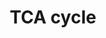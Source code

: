 ---
annotations:
- id: PW:0000026
  parent: classic metabolic pathway
  type: Pathway Ontology
  value: citric acid cycle pathway
authors:
- Kdahlquist
- MaintBot
- M.Braymer
- AdrienDefay
- MartijnVanIersel
- Mkutmon
- Ddigles
- Egonw
- Eweitz
- Khanspers
citedin:
- link: PMC7650246
  title: Bioenergetic defects in muscle fibers of RYR1 mutant knock-in mice associated
    with malignant hyperthermia (2020)
- link: PMC5732286
  title: Genomic footprints of dryland stress adaptation in Egyptian fat-tail sheep
    and their divergence from East African and western Asia cohorts (2017)
- link: 10.1038/mtm.2014.7
  title: Proteomic profiling of salivary gland after nonviral gene transfer mediated
    by conventional plasmids and minicircles (2014)
- link: 10.1038/s41467-024-52306-5
  title: Podocyte-specific KLF6 primes proximal tubule CaMK1D signaling to attenuate
    diabetic kidney disease (2024)
- link: 10.1016/j.forsciint.2016.06.027
  title: Simultaneous time course analysis of multiple markers based on DNA microarray
    in incised wound in skeletal muscle for wound aging (2016)
- link: 10.1016/j.molmet.2025.102197
  title: An epigenome atlas of mouse adipocytes (2025)
- link: PMC3885437
  title: A provisional gene regulatory atlas for mouse heart development (2014)
communities: []
description: 'The [citric acid cycle](https://en.wikipedia.org/wiki/Citric_acid_cycle),
  also known as the tricarboxylic acid cycle (TCA cycle) or the Krebs cycle, (or rarely,
  the Szent-Gyorgyi-Krebs cycle) is a series of enzyme-catalysed chemical reactions
  of central importance in all living cells that use oxygen as part of cellular respiration.
  In eukaryotes, the citric acid cycle occurs in the matrix of the mitochondrion.
  The components and reactions of the citric acid cycle were established by seminal
  work from both [Albert Szent-Gyorgyi](https://en.wikipedia.org/wiki/Albert_Szent-Gy%C3%B6rgyi)
  and [Hans Krebs](https://en.wikipedia.org/wiki/Hans_Krebs_(biochemist)).  Source:
  [Wikipedia]((https://en.wikipedia.org/wiki/Citric_acid_cycle))'
last-edited: 2025-02-27
ndex: null
organisms:
- Mus musculus
redirect_from:
- /index.php/Pathway:WP434
- /instance/WP434
- /instance/WP434_r137021
revision: r137021
schema-jsonld:
- '@context': https://schema.org/
  '@id': https://wikipathways.github.io/pathways/WP434.html
  '@type': Dataset
  creator:
    '@type': Organization
    name: WikiPathways
  description: 'The [citric acid cycle](https://en.wikipedia.org/wiki/Citric_acid_cycle),
    also known as the tricarboxylic acid cycle (TCA cycle) or the Krebs cycle, (or
    rarely, the Szent-Gyorgyi-Krebs cycle) is a series of enzyme-catalysed chemical
    reactions of central importance in all living cells that use oxygen as part of
    cellular respiration. In eukaryotes, the citric acid cycle occurs in the matrix
    of the mitochondrion. The components and reactions of the citric acid cycle were
    established by seminal work from both [Albert Szent-Gyorgyi](https://en.wikipedia.org/wiki/Albert_Szent-Gy%C3%B6rgyi)
    and [Hans Krebs](https://en.wikipedia.org/wiki/Hans_Krebs_(biochemist)).  Source:
    [Wikipedia]((https://en.wikipedia.org/wiki/Citric_acid_cycle))'
  keywords:
  - 4833426J09Rik
  - Acetyl-CoA
  - Aco2
  - Citrate
  - Cs
  - Dlat
  - Dld
  - Dlst
  - Fh1
  - Fumarate
  - Idh2
  - Idh3a
  - Idh3b
  - Idh3g
  - Isocitrate
  - Malate
  - Mdh1
  - Mdh2
  - Ogdh
  - Oxaloacetate
  - Pcx
  - Pdha1
  - Pdha2
  - Pdhb
  - Pdhx
  - Pdk1
  - Pdk2
  - Pdk3
  - Pdk4
  - Ppm2c
  - Pyruvate
  - Sdha
  - Sdhb
  - Sdhc
  - Sdhd
  - Succinate
  - Succinyl-CoA
  - Sucla2
  - Suclg1
  - Suclg2
  license: CC0
  name: TCA cycle
seo: CreativeWork
title: TCA cycle
wpid: WP434
---